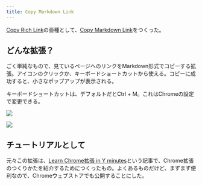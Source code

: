 ```yaml
---
title: Copy Markdown Link
---
```

[Copy Rich Link](https://chrome.google.com/webstore/detail/copy-rich-link/hikiamlgpdcabppakpmemaofmkgknpea)の亜種として、[Copy Markdown Link](https://chrome.google.com/webstore/detail/copy-markdown-link/gkceaaphhbeanfciglgpffnncfpipjpa)をつくった。

どんな拡張？
------

ごく単純なもので、見ているページへのリンクをMarkdown形式でコピーする拡張。アイコンのクリックか、キーボードショートカットから使える。コピーに成功すると、小さなポップアップが表示される。

キーボードショートカットは、デフォルトだとCtrl + M。これはChromeの設定で変更できる。

![](https://lh6.googleusercontent.com/V9rlZ3hV8cKehNewk0Nexl5hUSMXauF_AI5rMZsEZFXFLL2i32I3Hc-1IT0b0ZtAUynco6sCptv_dphtoiiEVMdDhRiqH1KsCE_9MOnBpGmkLUQxS7Qg_wEr5JqCyl-TPoNU6hsJ8-UzB1PqzIB7Y0PwdslFhhlYyK1Ulg9fVUumtDxXHjbeLHwpNNhc)

![](https://lh3.googleusercontent.com/OGBvE7tJk2cEgXpRG4xtSncYY4062ym0jgmZV6bvQLi17RzZ0V-N15JHda2Cs2h0OPQMzzAaXCbwJVCGN04afxqFrmMTrmqgp7bMUgpyrrT2yfVP2ofx2L6XOG5eijHOWcPdqOVsO2ZHW8B1pxKiMCULKEAWNLSbJyxTF8pJwdJ6CEiCRqx7givQtAgP)

チュートリアルとして
----------

元々この拡張は、[Learn Chrome拡張 in Y minutes](https://r7kamura.com/articles/2022-05-18-learn-chrome-extention-in-y-minutes)という記事で、Chrome拡張のつくりかたを紹介するためにつくったもの。よくあるものだけど、まずまず便利なので、Chromeウェブストアでも公開することにした。
